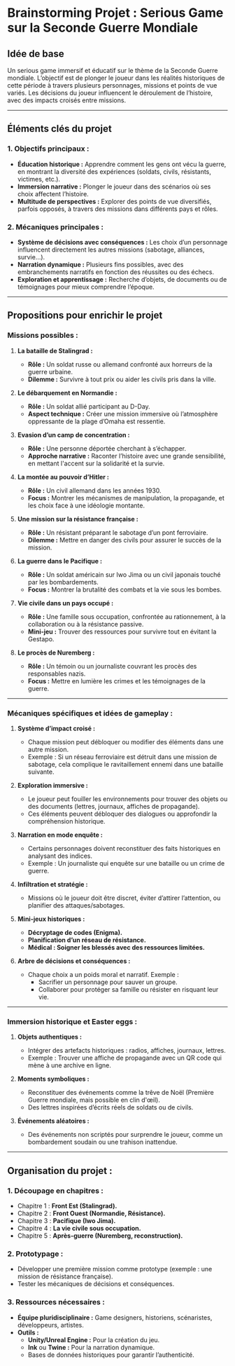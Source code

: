 # **Brainstorming Projet : Serious Game sur la Seconde Guerre Mondiale**

## **Idée de base**
Un serious game immersif et éducatif sur le thème de la Seconde Guerre mondiale. L’objectif est de plonger le joueur dans les réalités historiques de cette période à travers plusieurs personnages, missions et points de vue variés. Les décisions du joueur influencent le déroulement de l’histoire, avec des impacts croisés entre missions.

---

## **Éléments clés du projet**

### **1. Objectifs principaux :**
- **Éducation historique :** Apprendre comment les gens ont vécu la guerre, en montrant la diversité des expériences (soldats, civils, résistants, victimes, etc.).
- **Immersion narrative :** Plonger le joueur dans des scénarios où ses choix affectent l’histoire.
- **Multitude de perspectives :** Explorer des points de vue diversifiés, parfois opposés, à travers des missions dans différents pays et rôles.

### **2. Mécaniques principales :**
- **Système de décisions avec conséquences :** Les choix d’un personnage influencent directement les autres missions (sabotage, alliances, survie…).
- **Narration dynamique :** Plusieurs fins possibles, avec des embranchements narratifs en fonction des réussites ou des échecs.
- **Exploration et apprentissage :** Recherche d’objets, de documents ou de témoignages pour mieux comprendre l’époque.

---

## **Propositions pour enrichir le projet**

### **Missions possibles :**
1. **La bataille de Stalingrad :**
   - **Rôle :** Un soldat russe ou allemand confronté aux horreurs de la guerre urbaine.
   - **Dilemme :** Survivre à tout prix ou aider les civils pris dans la ville.

2. **Le débarquement en Normandie :**
   - **Rôle :** Un soldat allié participant au D-Day.
   - **Aspect technique :** Créer une mission immersive où l’atmosphère oppressante de la plage d’Omaha est ressentie.

3. **Evasion d’un camp de concentration :**
   - **Rôle :** Une personne déportée cherchant à s’échapper.
   - **Approche narrative :** Raconter l’histoire avec une grande sensibilité, en mettant l'accent sur la solidarité et la survie.

4. **La montée au pouvoir d’Hitler :**
   - **Rôle :** Un civil allemand dans les années 1930.
   - **Focus :** Montrer les mécanismes de manipulation, la propagande, et les choix face à une idéologie montante.

5. **Une mission sur la résistance française :**
   - **Rôle :** Un résistant préparant le sabotage d’un pont ferroviaire.
   - **Dilemme :** Mettre en danger des civils pour assurer le succès de la mission.

6. **La guerre dans le Pacifique :**
   - **Rôle :** Un soldat américain sur Iwo Jima ou un civil japonais touché par les bombardements.
   - **Focus :** Montrer la brutalité des combats et la vie sous les bombes.

7. **Vie civile dans un pays occupé :**
   - **Rôle :** Une famille sous occupation, confrontée au rationnement, à la collaboration ou à la résistance passive.
   - **Mini-jeu :** Trouver des ressources pour survivre tout en évitant la Gestapo.

8. **Le procès de Nuremberg :**
   - **Rôle :** Un témoin ou un journaliste couvrant les procès des responsables nazis.
   - **Focus :** Mettre en lumière les crimes et les témoignages de la guerre.

---

### **Mécaniques spécifiques et idées de gameplay :**
1. **Système d’impact croisé :**
   - Chaque mission peut débloquer ou modifier des éléments dans une autre mission.
   - Exemple : Si un réseau ferroviaire est détruit dans une mission de sabotage, cela complique le ravitaillement ennemi dans une bataille suivante.

2. **Exploration immersive :**
   - Le joueur peut fouiller les environnements pour trouver des objets ou des documents (lettres, journaux, affiches de propagande).
   - Ces éléments peuvent débloquer des dialogues ou approfondir la compréhension historique.

3. **Narration en mode enquête :**
   - Certains personnages doivent reconstituer des faits historiques en analysant des indices.
   - Exemple : Un journaliste qui enquête sur une bataille ou un crime de guerre.

4. **Infiltration et stratégie :**
   - Missions où le joueur doit être discret, éviter d’attirer l’attention, ou planifier des attaques/sabotages.

5. **Mini-jeux historiques :**
   - **Décryptage de codes (Enigma).**
   - **Planification d’un réseau de résistance.**
   - **Médical : Soigner les blessés avec des ressources limitées.**

6. **Arbre de décisions et conséquences :**
   - Chaque choix a un poids moral et narratif. Exemple :
     - Sacrifier un personnage pour sauver un groupe.
     - Collaborer pour protéger sa famille ou résister en risquant leur vie.

---

### **Immersion historique et Easter eggs :**
1. **Objets authentiques :**
   - Intégrer des artefacts historiques : radios, affiches, journaux, lettres.
   - Exemple : Trouver une affiche de propagande avec un QR code qui mène à une archive en ligne.

2. **Moments symboliques :**
   - Reconstituer des événements comme la trêve de Noël (Première Guerre mondiale, mais possible en clin d'œil).
   - Des lettres inspirées d’écrits réels de soldats ou de civils.

3. **Événements aléatoires :**
   - Des événements non scriptés pour surprendre le joueur, comme un bombardement soudain ou une trahison inattendue.

---

## **Organisation du projet :**

### **1. Découpage en chapitres :**
- Chapitre 1 : **Front Est (Stalingrad).**
- Chapitre 2 : **Front Ouest (Normandie, Résistance).**
- Chapitre 3 : **Pacifique (Iwo Jima).**
- Chapitre 4 : **La vie civile sous occupation.**
- Chapitre 5 : **Après-guerre (Nuremberg, reconstruction).**

### **2. Prototypage :**
- Développer une première mission comme prototype (exemple : une mission de résistance française).
- Tester les mécaniques de décisions et conséquences.

### **3. Ressources nécessaires :**
- **Équipe pluridisciplinaire :** Game designers, historiens, scénaristes, développeurs, artistes.
- **Outils :**
   - **Unity/Unreal Engine :** Pour la création du jeu.
   - **Ink** ou **Twine :** Pour la narration dynamique.
   - Bases de données historiques pour garantir l’authenticité.